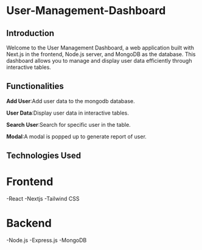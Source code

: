 # User-Management-Dashboard
## **Introduction**
Welcome to the User Management Dashboard, a web application built with Next.js in the frontend, Node.js server, and MongoDB as the database. This dashboard allows you to manage and display user data efficiently through interactive tables.

## **Functionalities**
**Add User**:Add user data to the mongodb database.


**User Data**:Display user data in interactive tables.


**Search User**:Search for specific user in the table.


**Modal**:A modal is popped up to generate report of user.

## **Technologies Used**
# **Frontend**
-React
-Nextjs
-Tailwind CSS
# **Backend**
-Node.js
-Express.js
-MongoDB





